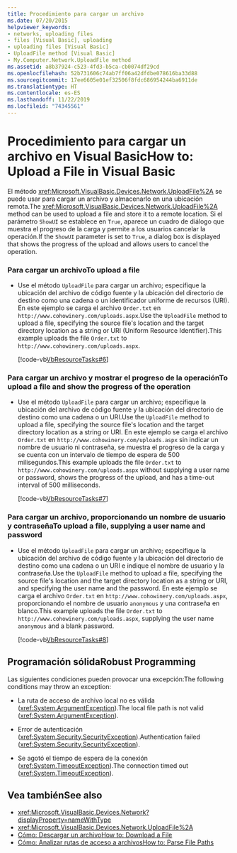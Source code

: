 ```yaml
---
title: Procedimiento para cargar un archivo
ms.date: 07/20/2015
helpviewer_keywords:
- networks, uploading files
- files [Visual Basic], uploading
- uploading files [Visual Basic]
- UploadFile method [Visual Basic]
- My.Computer.Network.UploadFile method
ms.assetid: a8b37924-c523-4fd3-b5ca-cb0074df29cd
ms.openlocfilehash: 52b731606c74ab7ff06a42dfdbe078616ba33d88
ms.sourcegitcommit: 17ee6605e01ef32506f8fdc686954244ba6911de
ms.translationtype: HT
ms.contentlocale: es-ES
ms.lasthandoff: 11/22/2019
ms.locfileid: "74345561"
---
```

# <a name="how-to-upload-a-file-in-visual-basic"></a><span data-ttu-id="b72d4-102">Procedimiento para cargar un archivo en Visual Basic</span><span class="sxs-lookup"><span data-stu-id="b72d4-102">How to: Upload a File in Visual Basic</span></span>

<span data-ttu-id="b72d4-103">El método <xref:Microsoft.VisualBasic.Devices.Network.UploadFile%2A> se puede usar para cargar un archivo y almacenarlo en una ubicación remota.</span><span class="sxs-lookup"><span data-stu-id="b72d4-103">The <xref:Microsoft.VisualBasic.Devices.Network.UploadFile%2A> method can be used to upload a file and store it to a remote location.</span></span> <span data-ttu-id="b72d4-104">Si el parámetro `ShowUI` se establece en `True`, aparece un cuadro de diálogo que muestra el progreso de la carga y permite a los usuarios cancelar la operación.</span><span class="sxs-lookup"><span data-stu-id="b72d4-104">If the `ShowUI` parameter is set to `True`, a dialog box is displayed that shows the progress of the upload and allows users to cancel the operation.</span></span>  
  
### <a name="to-upload-a-file"></a><span data-ttu-id="b72d4-105">Para cargar un archivo</span><span class="sxs-lookup"><span data-stu-id="b72d4-105">To upload a file</span></span>  
  
- <span data-ttu-id="b72d4-106">Use el método `UploadFile` para cargar un archivo; especifique la ubicación del archivo de código fuente y la ubicación del directorio de destino como una cadena o un identificador uniforme de recursos (URI). En este ejemplo se carga el archivo `Order.txt` en `http://www.cohowinery.com/uploads.aspx`.</span><span class="sxs-lookup"><span data-stu-id="b72d4-106">Use the `UploadFile` method to upload a file, specifying the source file's location and the target directory location as a string or URI (Uniform Resource Identifier).This example uploads the file `Order.txt` to `http://www.cohowinery.com/uploads.aspx`.</span></span>  
  
     [!code-vb[VbResourceTasks#6](~/samples/snippets/visualbasic/VS_Snippets_VBCSharp/VbResourceTasks/VB/Class1.vb#6)]  
  
### <a name="to-upload-a-file-and-show-the-progress-of-the-operation"></a><span data-ttu-id="b72d4-107">Para cargar un archivo y mostrar el progreso de la operación</span><span class="sxs-lookup"><span data-stu-id="b72d4-107">To upload a file and show the progress of the operation</span></span>  
  
- <span data-ttu-id="b72d4-108">Use el método `UploadFile` para cargar un archivo; especifique la ubicación del archivo de código fuente y la ubicación del directorio de destino como una cadena o un URI.</span><span class="sxs-lookup"><span data-stu-id="b72d4-108">Use the `UploadFile` method to upload a file, specifying the source file's location and the target directory location as a string or URI.</span></span> <span data-ttu-id="b72d4-109">En este ejemplo se carga el archivo `Order.txt` en `http://www.cohowinery.com/uploads.aspx` sin indicar un nombre de usuario ni contraseña, se muestra el progreso de la carga y se cuenta con un intervalo de tiempo de espera de 500 milisegundos.</span><span class="sxs-lookup"><span data-stu-id="b72d4-109">This example uploads the file `Order.txt` to `http://www.cohowinery.com/uploads.aspx` without supplying a user name or password, shows the progress of the upload, and has a time-out interval of 500 milliseconds.</span></span>  
  
     [!code-vb[VbResourceTasks#7](~/samples/snippets/visualbasic/VS_Snippets_VBCSharp/VbResourceTasks/VB/Class1.vb#7)]  
  
### <a name="to-upload-a-file-supplying-a-user-name-and-password"></a><span data-ttu-id="b72d4-110">Para cargar un archivo, proporcionando un nombre de usuario y contraseña</span><span class="sxs-lookup"><span data-stu-id="b72d4-110">To upload a file, supplying a user name and password</span></span>  
  
- <span data-ttu-id="b72d4-111">Use el método `UploadFile` para cargar un archivo; especifique la ubicación del archivo de código fuente y la ubicación del directorio de destino como una cadena o un URI e indique el nombre de usuario y la contraseña.</span><span class="sxs-lookup"><span data-stu-id="b72d4-111">Use the `UploadFile` method to upload a file, specifying the source file's location and the target directory location as a string or URI, and specifying the user name and the password.</span></span> <span data-ttu-id="b72d4-112">En este ejemplo se carga el archivo `Order.txt` en `http://www.cohowinery.com/uploads.aspx`, proporcionando el nombre de usuario `anonymous` y una contraseña en blanco.</span><span class="sxs-lookup"><span data-stu-id="b72d4-112">This example uploads the file `Order.txt` to `http://www.cohowinery.com/uploads.aspx`, supplying the user name `anonymous` and a blank password.</span></span>  
  
     [!code-vb[VbResourceTasks#8](~/samples/snippets/visualbasic/VS_Snippets_VBCSharp/VbResourceTasks/VB/Class1.vb#8)]  
  
## <a name="robust-programming"></a><span data-ttu-id="b72d4-113">Programación sólida</span><span class="sxs-lookup"><span data-stu-id="b72d4-113">Robust Programming</span></span>  

 <span data-ttu-id="b72d4-114">Las siguientes condiciones pueden provocar una excepción:</span><span class="sxs-lookup"><span data-stu-id="b72d4-114">The following conditions may throw an exception:</span></span>  
  
- <span data-ttu-id="b72d4-115">La ruta de acceso de archivo local no es válida (<xref:System.ArgumentException>).</span><span class="sxs-lookup"><span data-stu-id="b72d4-115">The local file path is not valid (<xref:System.ArgumentException>).</span></span>  
  
- <span data-ttu-id="b72d4-116">Error de autenticación (<xref:System.Security.SecurityException>).</span><span class="sxs-lookup"><span data-stu-id="b72d4-116">Authentication failed (<xref:System.Security.SecurityException>).</span></span>  
  
- <span data-ttu-id="b72d4-117">Se agotó el tiempo de espera de la conexión (<xref:System.TimeoutException>).</span><span class="sxs-lookup"><span data-stu-id="b72d4-117">The connection timed out (<xref:System.TimeoutException>).</span></span>  
  
## <a name="see-also"></a><span data-ttu-id="b72d4-118">Vea también</span><span class="sxs-lookup"><span data-stu-id="b72d4-118">See also</span></span>

- <xref:Microsoft.VisualBasic.Devices.Network?displayProperty=nameWithType>
- <xref:Microsoft.VisualBasic.Devices.Network.UploadFile%2A>
- [<span data-ttu-id="b72d4-119">Cómo: Descargar un archivo</span><span class="sxs-lookup"><span data-stu-id="b72d4-119">How to: Download a File</span></span>](../../../../visual-basic/developing-apps/programming/computer-resources/how-to-download-a-file.md)
- [<span data-ttu-id="b72d4-120">Cómo: Analizar rutas de acceso a archivos</span><span class="sxs-lookup"><span data-stu-id="b72d4-120">How to: Parse File Paths</span></span>](../../../../visual-basic/developing-apps/programming/drives-directories-files/how-to-parse-file-paths.md)
